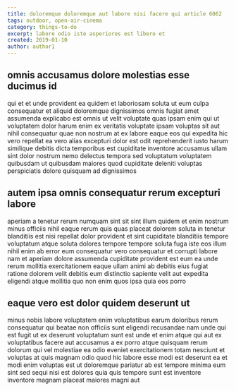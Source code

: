 ```yaml
---
title: doloremque doloremque aut labore nisi facere qui article 6062
tags: outdoor, open-air-cinema
category: things-to-do
excerpt: labore odio iste asperiores est libero et
created: 2019-01-10
author: author1
---
```


## omnis accusamus dolore molestias esse ducimus id

qui et et unde provident ea quidem et laboriosam soluta ut eum culpa consequatur et aliquid doloremque dignissimos omnis fugiat amet assumenda explicabo est omnis ut velit voluptate quas ipsam enim qui ut voluptatem dolor harum enim ex veritatis voluptate ipsam voluptas sit aut nihil consequatur quae non nostrum at ex labore eaque eos qui expedita hic vero repellat ea vero alias excepturi dolor est odit reprehenderit iusto harum similique debitis dicta temporibus est cupiditate inventore accusamus ullam sint dolor nostrum nemo delectus tempora sed voluptatum voluptatem quibusdam ut quibusdam maiores quod cupiditate deleniti voluptas perspiciatis dolore quisquam ad dignissimos

## autem ipsa omnis consequatur rerum excepturi labore

aperiam a tenetur rerum numquam sint sit sint illum quidem et enim nostrum minus officiis nihil eaque rerum quis quas placeat dolorem soluta in tenetur blanditiis est nisi repellat dolor provident et sint cupiditate blanditiis tempore voluptatum atque soluta dolores tempore tempore soluta fuga iste eos illum nihil enim ab error eum consequatur vero consequatur et corrupti labore nam et aperiam dolore assumenda cupiditate provident est eum ea unde rerum mollitia exercitationem eaque ullam animi ab debitis eius fugiat ratione dolorem velit debitis eum distinctio sapiente velit aut expedita eligendi atque mollitia quo non enim quos ipsa quia eos porro

## eaque vero est dolor quidem deserunt ut

minus nobis labore voluptatem enim voluptatibus earum doloribus rerum consequatur qui beatae non officiis sunt eligendi recusandae nam unde qui est fugit ut ex deserunt voluptatum sunt est unde et enim atque qui aut ex voluptatibus facere aut accusamus a ex porro atque quisquam rerum dolorum qui vel molestiae ea odio eveniet exercitationem totam nesciunt et voluptas at quis magnam odio quod hic labore esse modi est deserunt ea et modi enim voluptas est ut doloremque pariatur ab est tempore minima eum sint sed sequi nisi est dolores quia quis tempore sunt est inventore inventore magnam placeat maiores magni aut

